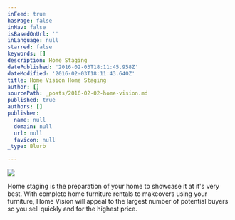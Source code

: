 ```yaml
---
inFeed: true
hasPage: false
inNav: false
isBasedOnUrl: ''
inLanguage: null
starred: false
keywords: []
description: Home Staging
datePublished: '2016-02-03T18:11:45.958Z'
dateModified: '2016-02-03T18:11:43.640Z'
title: Home Vision Home Staging
author: []
sourcePath: _posts/2016-02-02-home-vision.md
published: true
authors: []
publisher:
  name: null
  domain: null
  url: null
  favicon: null
_type: Blurb

---
```

![](https://s3-us-west-2.amazonaws.com/the-grid-img/p/b605e65b6d1a1193dcb5ffb4645c792e7b24a348.jpg)

Home staging is the preparation of your home to showcase it at it's very best. With complete home furniture rentals to makeovers using your furniture, Home Vision will appeal to the largest number of potential buyers so you sell quickly and for the highest price.